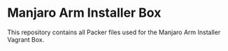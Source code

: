 # Manjaro Arm Installer Box
This repository contains all Packer files used for the Manjaro Arm Installer Vagrant Box.
